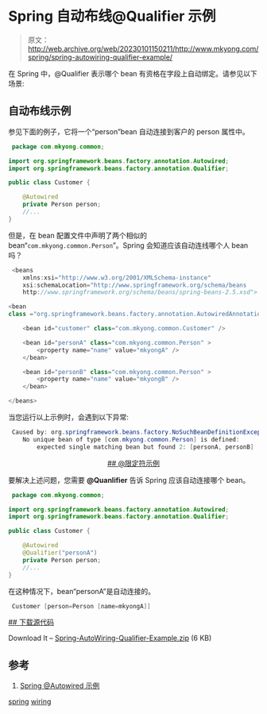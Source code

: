 # Spring 自动布线@Qualifier 示例

> 原文：<http://web.archive.org/web/20230101150211/http://www.mkyong.com/spring/spring-autowiring-qualifier-example/>

在 Spring 中，@Qualifier 表示哪个 bean 有资格在字段上自动绑定。请参见以下场景:

## 自动布线示例

参见下面的例子，它将一个“person”bean 自动连接到客户的 person 属性中。

```java
 package com.mkyong.common;

import org.springframework.beans.factory.annotation.Autowired;
import org.springframework.beans.factory.annotation.Qualifier;

public class Customer {

	@Autowired
	private Person person;
	//...
} 
```

但是，在 bean 配置文件中声明了两个相似的 bean“`com.mkyong.common.Person`”。Spring 会知道应该自动连线哪个人 bean 吗？

```java
 <beans 
	xmlns:xsi="http://www.w3.org/2001/XMLSchema-instance"
	xsi:schemaLocation="http://www.springframework.org/schema/beans
	http://www.springframework.org/schema/beans/spring-beans-2.5.xsd">

<bean 
class ="org.springframework.beans.factory.annotation.AutowiredAnnotationBeanPostProcessor"/>

	<bean id="customer" class="com.mkyong.common.Customer" />

	<bean id="personA" class="com.mkyong.common.Person" >
		<property name="name" value="mkyongA" />
	</bean>

	<bean id="personB" class="com.mkyong.common.Person" >
		<property name="name" value="mkyongB" />
	</bean>

</beans> 
```

当您运行以上示例时，会遇到以下异常:

```java
 Caused by: org.springframework.beans.factory.NoSuchBeanDefinitionException: 
	No unique bean of type [com.mkyong.common.Person] is defined: 
		expected single matching bean but found 2: [personA, personB] 
```

 <ins class="adsbygoogle" style="display:block; text-align:center;" data-ad-format="fluid" data-ad-layout="in-article" data-ad-client="ca-pub-2836379775501347" data-ad-slot="6894224149">## @限定符示例

要解决上述问题，您需要 **@Quanlifier** 告诉 Spring 应该自动连接哪个 bean。

```java
 package com.mkyong.common;

import org.springframework.beans.factory.annotation.Autowired;
import org.springframework.beans.factory.annotation.Qualifier;

public class Customer {

	@Autowired
	@Qualifier("personA")
	private Person person;
	//...
} 
```

在这种情况下，bean“personA”是自动连接的。

```java
 Customer [person=Person [name=mkyongA]] 
```

 <ins class="adsbygoogle" style="display:block" data-ad-client="ca-pub-2836379775501347" data-ad-slot="8821506761" data-ad-format="auto" data-ad-region="mkyongregion">## 下载源代码

Download It – [Spring-AutoWiring-Qualifier-Example.zip](http://web.archive.org/web/20190309053207/http://www.mkyong.com/wp-content/uploads/2011/06/Spring-AutoWiring-Qualifier-Example.zip) (6 KB)

## 参考

1.  [Spring @Autowired 示例](http://web.archive.org/web/20190309053207/http://www.mkyong.com/spring/spring-auto-wiring-beans-with-autowired-annotation/)

[spring](http://web.archive.org/web/20190309053207/http://www.mkyong.com/tag/spring/) [wiring](http://web.archive.org/web/20190309053207/http://www.mkyong.com/tag/wiring/)







